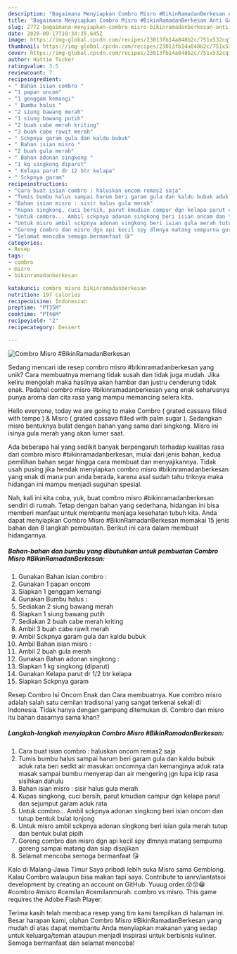 ```yaml
---
description: "Bagaimana Menyiapkan Combro Misro #BikinRamadanBerkesan Anti Gagal"
title: "Bagaimana Menyiapkan Combro Misro #BikinRamadanBerkesan Anti Gagal"
slug: 2772-bagaimana-menyiapkan-combro-misro-bikinramadanberkesan-anti-gagal
date: 2020-09-17T10:34:35.645Z
image: https://img-global.cpcdn.com/recipes/23013fb14a848b2c/751x532cq70/combro-misro-bikinramadanberkesan-foto-resep-utama.jpg
thumbnail: https://img-global.cpcdn.com/recipes/23013fb14a848b2c/751x532cq70/combro-misro-bikinramadanberkesan-foto-resep-utama.jpg
cover: https://img-global.cpcdn.com/recipes/23013fb14a848b2c/751x532cq70/combro-misro-bikinramadanberkesan-foto-resep-utama.jpg
author: Hattie Tucker
ratingvalue: 3.5
reviewcount: 7
recipeingredient:
- " Bahan isian combro "
- "1 papan oncom"
- "1 genggam kemangi"
- " Bumbu halus "
- "2 siung bawang merah"
- "1 siung bawang putih"
- "2 buah cabe merah kriting"
- "3 buah cabe rawit merah"
- " Sckpnya garam gula dan kaldu bubuk"
- " Bahan isian misro "
- "2 buah gula merah"
- " Bahan adonan singkong "
- "1 kg singkong diparut"
- " Kelapa parut dr 12 btr kelapa"
- " Sckpnya garam"
recipeinstructions:
- "Cara buat isian combro : haluskan oncom remas2 saja"
- "Tumis bumbu halus sampai harum beri garam gula dan kaldu bubuk aduk rata beri sedkt air masukan oncomnya dan kemanginya aduk rata masak sampai bumbu menyerap dan air mengering jgn lupa icip rasa sisihkan dahulu"
- "Bahan isian misro : sisir halus gula merah"
- "Kupas singkong, cuci bersih, parut kmudian campur dgn kelapa parut dan sejumput garam aduk rata"
- "Untuk combro... Ambil sckpnya adonan singkong beri isian oncom dan tutup bentuk bulat lonjong"
- "Untuk misro ambil sckpnya adonan singkong beri isian gula merah tutup dan bentuk bulat pipih"
- "Goreng combro dan misro dgn api kecil spy dlmnya matang sempurna goreng sampai matang dan siap disajikan"
- "Selamat mencoba semoga bermanfaat 😘"
categories:
- Resep
tags:
- combro
- misro
- bikinramadanberkesan

katakunci: combro misro bikinramadanberkesan 
nutrition: 197 calories
recipecuisine: Indonesian
preptime: "PT35M"
cooktime: "PT46M"
recipeyield: "2"
recipecategory: Dessert

---
```



![Combro Misro #BikinRamadanBerkesan](https://img-global.cpcdn.com/recipes/23013fb14a848b2c/751x532cq70/combro-misro-bikinramadanberkesan-foto-resep-utama.jpg)

Sedang mencari ide resep combro misro #bikinramadanberkesan yang unik? Cara membuatnya memang tidak susah dan tidak juga mudah. Jika keliru mengolah maka hasilnya akan hambar dan justru cenderung tidak enak. Padahal combro misro #bikinramadanberkesan yang enak seharusnya punya aroma dan cita rasa yang mampu memancing selera kita.

Hello everyone, today we are going to make Combro ( grated cassava filled with tempe ) &amp; Misro ( grated cassava filled with palm sugar ). Sedangkan misro bentuknya bulat dengan bahan yang sama dari singkong. Misro ini isinya gula merah yang akan lumer saat.

Ada beberapa hal yang sedikit banyak berpengaruh terhadap kualitas rasa dari combro misro #bikinramadanberkesan, mulai dari jenis bahan, kedua pemilihan bahan segar hingga cara membuat dan menyajikannya. Tidak usah pusing jika hendak menyiapkan combro misro #bikinramadanberkesan yang enak di mana pun anda berada, karena asal sudah tahu triknya maka hidangan ini mampu menjadi suguhan spesial.


Nah, kali ini kita coba, yuk, buat combro misro #bikinramadanberkesan sendiri di rumah. Tetap dengan bahan yang sederhana, hidangan ini bisa memberi manfaat untuk membantu menjaga kesehatan tubuh kita. Anda dapat menyiapkan Combro Misro #BikinRamadanBerkesan memakai 15 jenis bahan dan 8 langkah pembuatan. Berikut ini cara dalam membuat hidangannya.

<!--inarticleads1-->

##### Bahan-bahan dan bumbu yang dibutuhkan untuk pembuatan Combro Misro #BikinRamadanBerkesan:

1. Gunakan  Bahan isian combro :
1. Gunakan 1 papan oncom
1. Siapkan 1 genggam kemangi
1. Gunakan  Bumbu halus :
1. Sediakan 2 siung bawang merah
1. Siapkan 1 siung bawang putih
1. Sediakan 2 buah cabe merah kriting
1. Ambil 3 buah cabe rawit merah
1. Ambil  Sckpnya garam gula dan kaldu bubuk
1. Ambil  Bahan isian misro :
1. Ambil 2 buah gula merah
1. Gunakan  Bahan adonan singkong :
1. Siapkan 1 kg singkong (diparut)
1. Gunakan  Kelapa parut dr 1/2 btr kelapa
1. Siapkan  Sckpnya garam


Resep Combro Isi Oncom Enak dan Cara membuatnya. Kue combro misro adalah salah satu cemilan tradisonal yang sangat terkenal sekali di Indonesia. Tidak hanya dengan gampang ditemukan di. Combro dan misro itu bahan dasarnya sama khan? 

<!--inarticleads2-->

##### Langkah-langkah menyiapkan Combro Misro #BikinRamadanBerkesan:

1. Cara buat isian combro : haluskan oncom remas2 saja
1. Tumis bumbu halus sampai harum beri garam gula dan kaldu bubuk aduk rata beri sedkt air masukan oncomnya dan kemanginya aduk rata masak sampai bumbu menyerap dan air mengering jgn lupa icip rasa sisihkan dahulu
1. Bahan isian misro : sisir halus gula merah
1. Kupas singkong, cuci bersih, parut kmudian campur dgn kelapa parut dan sejumput garam aduk rata
1. Untuk combro... Ambil sckpnya adonan singkong beri isian oncom dan tutup bentuk bulat lonjong
1. Untuk misro ambil sckpnya adonan singkong beri isian gula merah tutup dan bentuk bulat pipih
1. Goreng combro dan misro dgn api kecil spy dlmnya matang sempurna goreng sampai matang dan siap disajikan
1. Selamat mencoba semoga bermanfaat 😘


Kalo di Malang-Jawa Timur Saya pribadi lebih suka Misro sama Gemblong. Kalau Combro walaupun bisa makan tapi saya. Contribute to ianrv/iantatsoi development by creating an account on GitHub. Yuuug order.😚😚😁#combro #misro #cemilan #cemilanmurah. combro vs misro. This game requires the Adobe Flash Player. 

Terima kasih telah membaca resep yang tim kami tampilkan di halaman ini. Besar harapan kami, olahan Combro Misro #BikinRamadanBerkesan yang mudah di atas dapat membantu Anda menyiapkan makanan yang sedap untuk keluarga/teman ataupun menjadi inspirasi untuk berbisnis kuliner. Semoga bermanfaat dan selamat mencoba!
